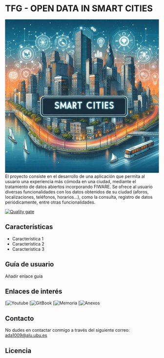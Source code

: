 # TFG - OPEN DATA IN SMART CITIES


![AMART CITIES APP](CODE/static/img/logo.jpg)
El proyecto consiste en el desarrollo de una aplicación que permita al usuario una experiencia más cómoda en una ciudad, mediante el tratamiento de datos abiertos incorporando FIWARE. Se ofrece al usuario diversas funcionalidades con los datos obtenidos de su ciudad (aforos, localizaciones, teléfonos, horarios...), como la consulta, registro de datos periódicamente, entre otras funcionalidades.

[![Quality gate](https://sonarcloud.io/api/project_badges/quality_gate?project=AlejandroDeCastro_TFG)](https://sonarcloud.io/summary/new_code?id=AlejandroDeCastro_TFG)

## Características
- Característica 1
- Característica 2
- Característica 3

## Guía de usuario
Añadir enlace guía

## Enlaces de interés
[![Youtube](https://youtube.com)
[![GitBook](https://app.gitbook.com/o/4BX5FV48VxDJONTvZNTI/s/MSz5qiARMQIgynfD8ti0/smart-cities/home)
[![Memoria](https://app.gitbook.com/o/4BX5FV48VxDJONTvZNTI/s/MSz5qiARMQIgynfD8ti0/smart-cities/home)
[![Anexos](https://app.gitbook.com/o/4BX5FV48VxDJONTvZNTI/s/MSz5qiARMQIgynfD8ti0/smart-cities/home)


## Contacto
No dudes en contactar conmigo a través del siguiente correo: ada1009@alu.ubu.es

## Licencia

